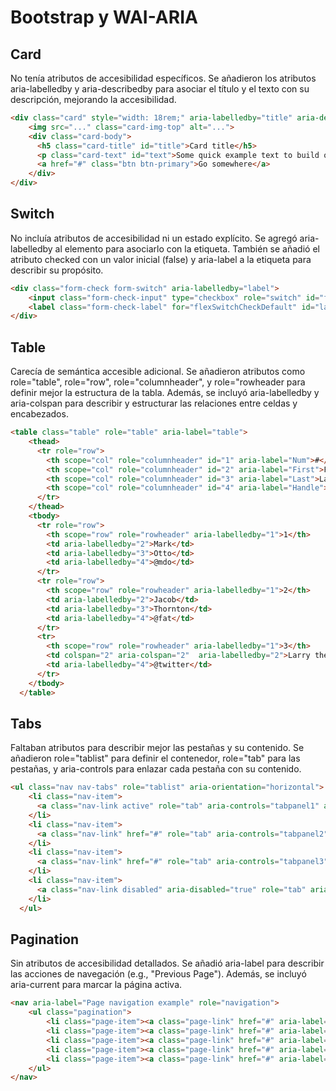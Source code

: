 # Bootstrap y WAI-ARIA

## Card
No tenía atributos de accesibilidad específicos.
Se añadieron los atributos aria-labelledby y aria-describedby para asociar el título y el texto con su descripción, mejorando la accesibilidad.

```html
<div class="card" style="width: 18rem;" aria-labelledby="title" aria-describedby="text">
    <img src="..." class="card-img-top" alt="...">
    <div class="card-body">
      <h5 class="card-title" id="title">Card title</h5>
      <p class="card-text" id="text">Some quick example text to build on the card title and make up the bulk of the card's content.</p>
      <a href="#" class="btn btn-primary">Go somewhere</a>
    </div>
</div>
```

## Switch
No incluía atributos de accesibilidad ni un estado explícito.
Se agregó aria-labelledby al elemento para asociarlo con la etiqueta. También se añadió el atributo checked con un valor inicial (false) y aria-label a la etiqueta para describir su propósito.

```html
<div class="form-check form-switch" aria-labelledby="label">
    <input class="form-check-input" type="checkbox" role="switch" id="flexSwitchCheckDefault" checked="false" aria-labelledby="label">
    <label class="form-check-label" for="flexSwitchCheckDefault" id="label"  aria-label="Default label">Default switch checkbox input</label>
</div>
```

## Table
Carecía de semántica accesible adicional.
Se añadieron atributos como role="table", role="row", role="columnheader", y role="rowheader para definir mejor la estructura de la tabla. Además, se incluyó aria-labelledby y aria-colspan para describir y estructurar las relaciones entre celdas y encabezados.

```html
<table class="table" role="table" aria-label="table">
    <thead>
      <tr role="row">
        <th scope="col" role="columnheader" id="1" aria-label="Num">#</th>
        <th scope="col" role="columnheader" id="2" aria-label="First">First</th>
        <th scope="col" role="columnheader" id="3" aria-label="Last">Last</th>
        <th scope="col" role="columnheader" id="4" aria-label="Handle">Handle</th>
      </tr>
    </thead>
    <tbody>
      <tr role="row">
        <th scope="row" role="rowheader" aria-labelledby="1">1</th>
        <td aria-labelledby="2">Mark</td>
        <td aria-labelledby="3">Otto</td>
        <td aria-labelledby="4">@mdo</td>
      </tr>
      <tr role="row">
        <th scope="row" role="rowheader" aria-labelledby="1">2</th>
        <td aria-labelledby="2">Jacob</td>
        <td aria-labelledby="3">Thornton</td>
        <td aria-labelledby="4">@fat</td>
      </tr>
      <tr>
        <th scope="row" role="rowheader" aria-labelledby="1">3</th>
        <td colspan="2" aria-colspan="2"  aria-labelledby="2">Larry the Bird</td>
        <td aria-labelledby="4">@twitter</td>
      </tr>  
    </tbody>
  </table>
```

## Tabs
Faltaban atributos para describir mejor las pestañas y su contenido.
Se añadieron role="tablist" para definir el contenedor, role="tab" para las pestañas, y aria-controls para enlazar cada pestaña con su contenido.

```html
<ul class="nav nav-tabs" role="tablist" aria-orientation="horizontal">
    <li class="nav-item">
      <a class="nav-link active" role="tab" aria-controls="tabpanel1" aria-current="page" href="#">Active</a>
    </li>
    <li class="nav-item">
      <a class="nav-link" href="#" role="tab" aria-controls="tabpanel2">Link</a>
    </li>
    <li class="nav-item">
      <a class="nav-link" href="#" role="tab" aria-controls="tabpanel3">Link</a>
    </li>
    <li class="nav-item">
      <a class="nav-link disabled" aria-disabled="true" role="tab" aria-controls="tabpanel4">Disabled</a>
    </li>
  </ul>
```

## Pagination
Sin atributos de accesibilidad detallados.
Se añadió aria-label para describir las acciones de navegación (e.g., "Previous Page"). Además, se incluyó aria-current para marcar la página activa.

```html
<nav aria-label="Page navigation example" role="navigation">
    <ul class="pagination">
        <li class="page-item"><a class="page-link" href="#" aria-label="Previous Page">Previous</a></li>
        <li class="page-item"><a class="page-link" href="#" aria-label="Page 1" aria-current="true">1</a></li>
        <li class="page-item"><a class="page-link" href="#" aria-label="Page 2">2</a></li>
        <li class="page-item"><a class="page-link" href="#" aria-label="Page 3">3</a></li>
        <li class="page-item"><a class="page-link" href="#" aria-label="Next Page">Next</a></li>
    </ul>
</nav>
```
